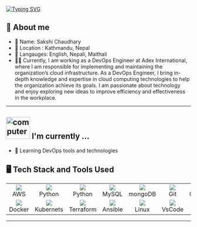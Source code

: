 

[![Typing SVG](https://readme-typing-svg.demolab.com/?lines=Welcome+to+my+GitHub+Profile!;Diving+into+DevOps+and+AWS+Cloud;&font=Fira%20Code&center=true&width=440&height=45&color=556ED2&vCenter=true&size=22)](https://git.io/typing-svg)

<h2> 🤘 About me </h2>

<ul>
<li> 👤 Name: Sakshi Chaudhary </li>
<li> 📌 Location : Kathmandu, Nepal</li>
<li> 📢 Langauges: English, Nepali, Maithali

<li> 🧑‍💻 Currently, I am working as a DevOps Engineer at Adex International, where I am responsible for implementing and maintaining the organization’s cloud infrastructure. As a DevOps Engineer, I bring in-depth knowledge and expertise in cloud computing technologies to help the organization achieve its goals. I am passionate about technology and enjoy exploring new ideas to improve efficiency and effectiveness in the workplace. </li>
</ul>

--- 
<h2 ><img src="https://thumbs.gfycat.com/ScaryCreamyGlobefish.webp" alt="computer" width="65" height="60"> I'm currently ...</h2>

- 🔭 Learning DevOps tools and technologies

<h2>🖥️ Tech Stack and Tools Used</h2>

<table>
<tr>
    <td align="center" width="96" height="40">
           <img src="https://cdn.jsdelivr.net/gh/devicons/devicon/icons/amazonwebservices/amazonwebservices-original-wordmark.svg" />
    <br>AWS
    </td>
    <td align="center"  width="96"height="40" >
            <img src="https://cdn.jsdelivr.net/gh/devicons/devicon/icons/python/python-original.svg" />
    <br>Python
    </td>
    <td align="center"  width="96"height="40" >
            <img src="https://cdn.jsdelivr.net/gh/devicons/devicon/icons/python/python-original.svg" />
    <br>Python
    </td>
    </td>
    <td align="center" width="96" height="40">
            <img src="https://cdn.jsdelivr.net/gh/devicons/devicon/icons/mysql/mysql-original.svg" />
    <br>MySQL
    </td>
    <td align="center" width="96" height="40">
            <img src="https://cdn.jsdelivr.net/gh/devicons/devicon/icons/mongodb/mongodb-original.svg" />
    <br>mongoDB
    </td>
    </td>
    <td align="center"  width="96" height="40">
            <img src="https://cdn.jsdelivr.net/gh/devicons/devicon/icons/git/git-original.svg" />
    <br>Git
    <td align="center"  width="96" height="40">
            <img src="https://cdn.jsdelivr.net/gh/devicons/devicon/icons/github/github-original.svg" />
    <br>GitHub
    </td>
    
</tr>
<tr>
    <td align="center" width="96" height="40">
            <img src="https://cdn.jsdelivr.net/gh/devicons/devicon/icons/docker/docker-original.svg" />
    <br>Docker
    </td>
    <td align="center" width="96" height="40">
            <img src="https://cdn.jsdelivr.net/gh/devicons/devicon/icons/kubernetes/kubernetes-plain.svg" />
    <br>Kubernets
    </td>
    <td align="center" width="96" height="40">
            <img src="https://cdn.jsdelivr.net/gh/devicons/devicon/icons/terraform/terraform-original.svg" />
    <br>Terraform
    </td>
    <td align="center" width="96" height="40">
            <img src="https://cdn.jsdelivr.net/gh/devicons/devicon/icons/ansible/ansible-original.svg" />
    <br>Ansible
    </td>
    <td align="center" width="96" height="40">
            <img src="https://cdn.jsdelivr.net/gh/devicons/devicon/icons/linux/linux-original.svg" />
    <br>Linux
    </td>
    <td align="center" width="96" height="40">
            <img src="https://cdn.jsdelivr.net/gh/devicons/devicon/icons/vscode/vscode-original.svg" />
    <br>VsCode
    </td>
</table>

---


